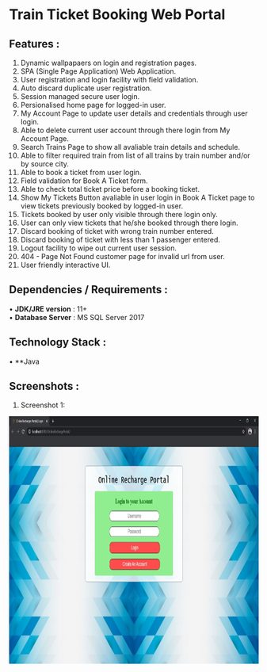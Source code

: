 # Train Ticket Booking Web Portal

## Features :
1. Dynamic wallpapaers on login and registration pages.
2. SPA (Single Page Application) Web Application.
3. User registration and login facility with field validation.
4. Auto discard duplicate user registration.
5. Session managed secure user login.
6. Persionalised home page for logged-in user.
7. My Account Page to update user details and credentials through user login.
8. Able to delete current user account through there login from My Account Page.
9. Search Trains Page to show all avaliable train details and schedule.
10. Able to filter required train from list of all trains by train number and/or by source city.
11. Able to book a ticket from user login.
12. Field validation for Book A Ticket form.
13. Able to check total ticket price before a booking ticket.
14. Show My Tickets Button avaliable in user login in Book A Ticket page to view tickets previously booked by logged-in user.
15. Tickets booked by user only visible through there login only.
16. User can only view tickets that he/she booked through there login.
17. Discard booking of ticket with wrong train number entered.
18. Discard booking of ticket with less than 1 passenger entered.
19. Logout facility to wipe out current user session.
20. 404 - Page Not Found customer page for invalid url from user.
21. User friendly interactive UI.

## Dependencies / Requirements :
• **JDK/JRE version**	: 11+
<br>• **Database Server**	: MS SQL Server 2017

## Technology Stack :
• **Java <br>

## Screenshots :
1. Screenshot 1:
<img src="https://github.com/Avadhutch50/OnlineRechargePortal/blob/master/screenshots/ScreenShot-1.jpeg" width="800px" height="500px" alt="Screenshot 1"/>